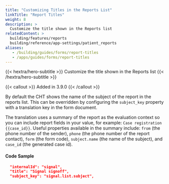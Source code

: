```yaml
---
title: "Customizing Titles in the Reports List"
linkTitle: "Report Titles"
weight: 8
description: >
  Customize the title shown in the Reports list
relatedContent: >
  building/features/reports
  building/reference/app-settings/patient_reports
aliases:
   - /building/guides/forms/report-titles
   - /apps/guides/forms/report-titles
---
```


{{< hextra/hero-subtitle >}}
  Customize the title shown in the Reports list
{{< /hextra/hero-subtitle >}}

{{< callout >}}
  Added in 3.9.0
{{< /callout >}}

By default the CHT shows the name of the subject of the report in the reports list. This can be overridden by configuring the `subject_key` property with a translation key in the form document.

The translation uses a summary of the report as the evaluation context so you can include report fields in your value, for example: `Case registration {{case_id}}`. Useful properties available in the summary include: `from` (the phone number of the sender), `phone` (the phone number of the report contact), `form` (the form code), `subject.name` (the name of the subject), and `case_id` (the generated case id).

#### Code Sample

```json
  "internalId": "signal",
  "title": "Signal signoff",
  "subject_key": "signal.list.subject",
```

